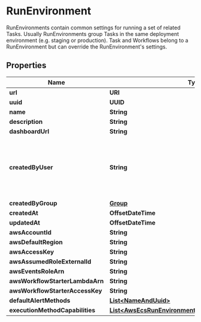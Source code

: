 

# RunEnvironment

RunEnvironments contain common settings for running a set of related Tasks. Usually RunEnvironments group Tasks in the same deployment environment (e.g. staging or production). Task and Workflows belong to a RunEnvironment but can override the RunEnvironment's settings.

## Properties

Name | Type | Description | Notes
------------ | ------------- | ------------- | -------------
**url** | **URI** |  |  [readonly]
**uuid** | **UUID** |  |  [readonly]
**name** | **String** |  | 
**description** | **String** |  |  [optional]
**dashboardUrl** | **String** |  |  [readonly]
**createdByUser** | **String** | Required. 150 characters or fewer. Letters, digits and @/./+/-/_ only. |  [readonly]
**createdByGroup** | [**Group**](Group.md) |  |  [readonly]
**createdAt** | **OffsetDateTime** |  |  [readonly]
**updatedAt** | **OffsetDateTime** |  |  [readonly]
**awsAccountId** | **String** |  |  [optional]
**awsDefaultRegion** | **String** |  |  [optional]
**awsAccessKey** | **String** |  |  [optional]
**awsAssumedRoleExternalId** | **String** |  |  [optional]
**awsEventsRoleArn** | **String** |  |  [optional]
**awsWorkflowStarterLambdaArn** | **String** |  |  [optional]
**awsWorkflowStarterAccessKey** | **String** |  |  [optional]
**defaultAlertMethods** | [**List&lt;NameAndUuid&gt;**](NameAndUuid.md) |  |  [optional]
**executionMethodCapabilities** | [**List&lt;AwsEcsRunEnvironmentExecutionMethodCapability&gt;**](AwsEcsRunEnvironmentExecutionMethodCapability.md) |  |  [readonly]




